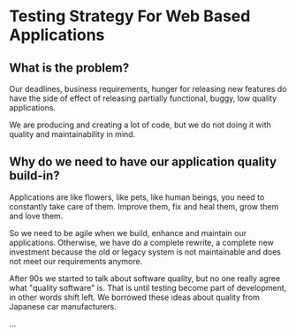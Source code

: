 # Testing Strategy For Web Based Applications

## What is the problem?
Our deadlines, business requirements, hunger for releasing new features do have the side of effect of releasing partially functional, buggy, low quality applications. 

We are producing and creating a lot of code, but we do not doing it with quality and maintainability in mind.

## Why do we need to have our application quality build-in?

Applications are like flowers, like pets, like human beings, you need to constantly take care of them. Improve them, fix and heal them, grow them and love them.

So we need to be agile when we build, enhance and maintain our applications. Otherwise, we have do a complete rewrite, a complete new investment because the old or legacy system is not maintainable and does not meet our requirements anymore. 


After 90s we started to talk about software quality, but no one really agree what "quality software" is. That is until testing become part of development, in other words shift left. We borrowed these ideas about quality from Japanese car manufacturers.

...